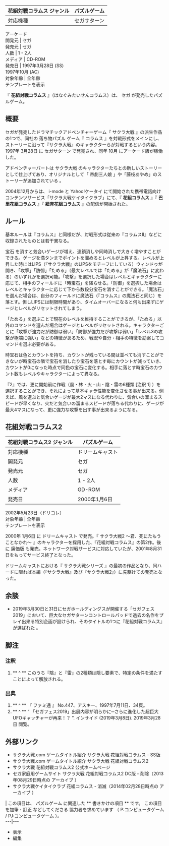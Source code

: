 花組対戦コラムス  ジャンル  |  パズルゲーム   
---|---  
対応機種  |  セガサターン   
アーケード  
開発元  |  セガ   
発売元  |  セガ   
人数  |  1 - 2人   
メディア  |  CD-ROM   
発売日  |  1997年3月28日 (SS)   
1997年10月 (AC)  
対象年齢  |  全年齢   
テンプレートを表示  
  
『 **花組対戦コラムス** 』（はなぐみたいせんコラムス）は、  セガ  が発売したパズルゲーム。

##  概要



セガが発売したドラマチックアドベンチャーゲーム『  サクラ大戦  』の派生作品の1つで、同社の  落ち物パズル  ゲーム『  コラムス
』を対戦形式をメインにし、ストーリーに沿って『サクラ大戦』のキャラクターらが対戦するという内容。  1997年  3月28日  に  セガサターン
で発売され、同年  10月  にアーケード版が稼働した。

アドベンチャーパートは  サクラ大戦  のキャラクターたちとの新しいストーリーとして仕上げてあり、オリジナルとして「  帝劇三人娘
」や「藤枝あやめ」のストーリーが追加されている    。

2004年12月からは、  i-mode  と  Yahoo!ケータイ  にて開始された携帯電話向けコンテンツサービス「サクラ大戦ケイタイクラブ」にて、『
**花組コラムス** 』『 **巴里花組コラムス** 』『 **紐育花組コラムス** 』の配信が開始された。

##  ルール



基本ルールは『コラムス』と同様だが、対戦形式は従来の『コラムスII』などに収録されたものとは若干異なる。

宝石
を消すと気合いゲージが増え、連鎖消しや同時消しで大きく増やすことができる。ゲージを満タンまでポイントを溜めるとレベルが上昇する。レベルが上昇した時にはLIPS（『サクラ大戦』のLIPSをモチーフにしている）ウィンドゥが開き、「攻撃」「防御」「ためる」（最大レベルでは「ためる」が「魔法石」に変わる）のいずれかを選択可能。「攻撃」を選択した場合はレベルとキャラクターに応じて、相手のフィールドに「時宝石」を降らせる。「防御」を選択した場合はレベルとキャラクターに応じて下から数段分宝石を消すことができる。「魔法石」を選んだ場合は、自分のフィールドに魔法石（『コラムス』の魔法石と同じ）を落とす。但しLIPSには制限時間があり、タイムオーバーになると何も出来ずにゲージとレベルがリセットされてしまう。

「ためる」を選ぶことで現在のレベルを維持することができるが、「ためる」以外のコマンドを選んだ場合はゲージとレベルがリセットされる。キャラクターごとに「攻撃が強力だが防御は弱い」「防御が強力だが攻撃は弱い」「レベル3の攻撃が極端に強い」などの特徴があるため、戦況や自分・相手の特徴を勘案してコマンドを選ぶ必要がある。

時宝石は色とカウントを持ち、カウントが残っている間は並べても消すことができないが時宝石の隣で宝石を消したり宝石を落とす毎にカウントが減っていき、カウントが0になった時点で同色の宝石に変化する。相手に落とす時宝石のカウント数もレベルやキャラクターによって異なる。

『2』では、更に開始前に作戦（風・林・火・山・陰・雷の6種類  [注釈 1]
）を選択することができ、それによって基本キャラ性能を変化させる事が出来る。例えば、風を選ぶと気合いゲージが最大2マスになる代わりに、気合いの溜まるスピードが早くなり、火だと気合いの溜まるスピードが落ちる代わりに、ゲージが最大4マスになって、更に強力な攻撃を出す事が出来るようになる。

##  花組対戦コラムス2



花組対戦コラムス2  ジャンル  |  パズルゲーム   
---|---  
対応機種  |  ドリームキャスト   
開発元  |  セガ   
発売元  |  セガ   
人数  |  1 - 2人   
メディア  |  GD-ROM   
発売日  |  2000年1月6日   
2002年5月23日（ドリコレ）  
対象年齢  |  全年齢   
テンプレートを表示  
  
2000年  1月6日  に  ドリームキャスト  で発売。『  サクラ大戦2 〜君、死にたもうことなかれ〜
』のキャラクターを採用した、『花組対戦コラムス』の第2作。後に  廉価版
も発売。ネットワーク対戦サービスに対応していたが、2001年8月31日をもってサービス終了となった。

ドリームキャストにおける『  サクラ大戦シリーズ
』の最初の作品となり、同ハードに限れば本編（『サクラ大戦』及び『サクラ大戦2』）に先駆けての発売となった。

##  余談



  * 2019年3月30日と31日にセガホールディングスが開催する「セガフェス2019」において、巨大なセガサターンコントロールパッドで過去の名作をプレイ出来る特別企画が設けられ、そのタイトルの1つに『花組対戦コラムス』が選ばれた    。 

##  脚注



###  注釈



  1. ** ^  ** このうち『陰』と『雷』の2種類は隠し要素で、特定の条件を満たすことによって解放される。 

###  出典



  1. ** ^  ** 『  ファミ通  』 No.447、アスキー、1997年7月11日、34頁。 
  2. ** ^  ** “  「セガフェス2019」出展内容が明らかに─さらに進化した超巨大UFOキャッチャーが再来！？  ”. インサイド (2019年3月8日).  2019年3月28日  閲覧。 

##  外部リンク



  * サクラ大戦.com ゲームタイトル紹介 サクラ大戦 花組対戦コラムス  \-  SS版 
  * サクラ大戦.com ゲームタイトル紹介 サクラ大戦 花組対戦コラムス2 
  * サクラ大戦 花組対戦コラムス2 公式ホームページ 
  * セガ家庭用ゲームサイト サクラ大戦 花組対戦コラムス2 DC版  \- 削除（2013年08月29日時点の  アーカイブ  ） 
  * サクラ大戦ケイタイクラブ 花組コラムス  \- 消滅（2014年02月28日時点の  アーカイブ  ） 

|  この項目は、  パズルゲーム  に関連した ** 書きかけの項目  ** です。  この項目を加筆・訂正  などしてくださる  協力者を求めています
（  P:コンピュータゲーム  /  PJ:コンピュータゲーム  ）。  
---|---  
  
  * 表示 
  * 編集 

